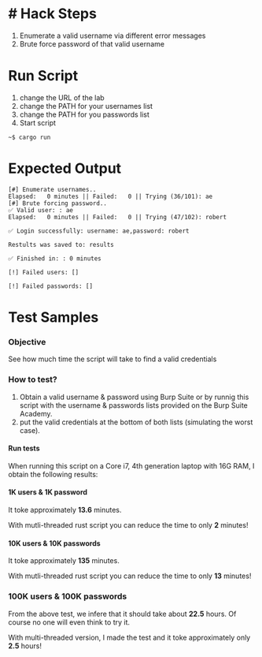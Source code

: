 # # Hack Steps
1. Enumerate a valid username via different error messages
2. Brute force password of that valid username

# Run Script
1. change the URL of the lab
2. change the PATH for your usernames list
3. change the PATH for you passwords list
4. Start script
```
~$ cargo run
```

# Expected Output
```
[#] Enumerate usernames..
Elapsed:   0 minutes || Failed:   0 || Trying (36/101): ae                                                
[#] Brute forcing password..
✅ Valid user: : ae
Elapsed:   0 minutes || Failed:   0 || Trying (47/102): robert                                            

✅ Login successfully: username: ae,password: robert

Restults was saved to: results

✅ Finished in: : 0 minutes

[!] Failed users: []

[!] Failed passwords: []
```

# Test Samples
### Objective
See how much time the script will take to find a valid credentials

### How to test?
1. Obtain a valid username & password using Burp Suite or by runnig this script with the username & passwords lists provided on the Burp Suite Academy.
2. put the valid credentials at the bottom of both lists (simulating the worst case).

#### Run tests
When running this script on a Core i7, 4th generation laptop with 16G RAM, I obtain the following results:
#### 1K users & 1K password
It toke approximately **13.6** minutes. 

With mutli-threaded rust script you can reduce the time to only **2** minutes!


#### 10K users & 10K passwords
It toke approximately **135** minutes. 

With mutli-threaded rust script you can reduce the time to only **13** minutes!

### 100K users & 100K passwords
From the above test, we infere that it should take about **22.5** hours. Of course no one will even think to try it.

With multi-threaded version, I made the test and it toke approximately only **2.5** hours!